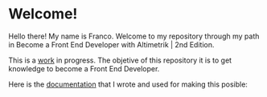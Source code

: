 # Welcome!

Hello there! My name is Franco. Welcome to my repository through my path in Become a Front End Developer with Altimetrik | 2nd Edition.

This is a [work](doc:studyMaterial) in progress. The objetive of this repository it is to get knowledge to become a Front End Developer.

Here is the [documentation](https://docs.google.com/document/d/191U1mJKlibWUYH-CcIqu9mGPMU-PC8lbPmBQXbSGTQY/edit?usp=sharing) that I wrote and used for making this posible:



